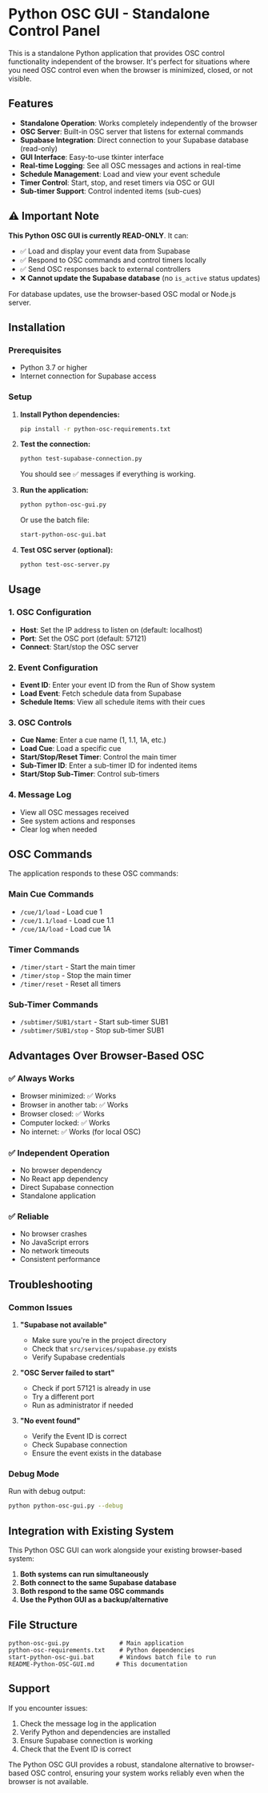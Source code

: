 # Python OSC GUI - Standalone Control Panel

This is a standalone Python application that provides OSC control functionality independent of the browser. It's perfect for situations where you need OSC control even when the browser is minimized, closed, or not visible.

## Features

- **Standalone Operation**: Works completely independently of the browser
- **OSC Server**: Built-in OSC server that listens for external commands
- **Supabase Integration**: Direct connection to your Supabase database (read-only)
- **GUI Interface**: Easy-to-use tkinter interface
- **Real-time Logging**: See all OSC messages and actions in real-time
- **Schedule Management**: Load and view your event schedule
- **Timer Control**: Start, stop, and reset timers via OSC or GUI
- **Sub-timer Support**: Control indented items (sub-cues)

## ⚠️ Important Note

**This Python OSC GUI is currently READ-ONLY**. It can:
- ✅ Load and display your event data from Supabase
- ✅ Respond to OSC commands and control timers locally
- ✅ Send OSC responses back to external controllers
- ❌ **Cannot update the Supabase database** (no `is_active` status updates)

For database updates, use the browser-based OSC modal or Node.js server.

## Installation

### Prerequisites
- Python 3.7 or higher
- Internet connection for Supabase access

### Setup
1. **Install Python dependencies:**
   ```bash
   pip install -r python-osc-requirements.txt
   ```

2. **Test the connection:**
   ```bash
   python test-supabase-connection.py
   ```
   You should see ✅ messages if everything is working.

3. **Run the application:**
   ```bash
   python python-osc-gui.py
   ```
   
   Or use the batch file:
   ```bash
   start-python-osc-gui.bat
   ```

4. **Test OSC server (optional):**
   ```bash
   python test-osc-server.py
   ```

## Usage

### 1. OSC Configuration
- **Host**: Set the IP address to listen on (default: localhost)
- **Port**: Set the OSC port (default: 57121)
- **Connect**: Start/stop the OSC server

### 2. Event Configuration
- **Event ID**: Enter your event ID from the Run of Show system
- **Load Event**: Fetch schedule data from Supabase
- **Schedule Items**: View all schedule items with their cues

### 3. OSC Controls
- **Cue Name**: Enter a cue name (1, 1.1, 1A, etc.)
- **Load Cue**: Load a specific cue
- **Start/Stop/Reset Timer**: Control the main timer
- **Sub-Timer ID**: Enter a sub-timer ID for indented items
- **Start/Stop Sub-Timer**: Control sub-timers

### 4. Message Log
- View all OSC messages received
- See system actions and responses
- Clear log when needed

## OSC Commands

The application responds to these OSC commands:

### Main Cue Commands
- `/cue/1/load` - Load cue 1
- `/cue/1.1/load` - Load cue 1.1
- `/cue/1A/load` - Load cue 1A

### Timer Commands
- `/timer/start` - Start the main timer
- `/timer/stop` - Stop the main timer
- `/timer/reset` - Reset all timers

### Sub-Timer Commands
- `/subtimer/SUB1/start` - Start sub-timer SUB1
- `/subtimer/SUB1/stop` - Stop sub-timer SUB1

## Advantages Over Browser-Based OSC

### ✅ **Always Works**
- Browser minimized: ✅ Works
- Browser in another tab: ✅ Works
- Browser closed: ✅ Works
- Computer locked: ✅ Works
- No internet: ✅ Works (for local OSC)

### ✅ **Independent Operation**
- No browser dependency
- No React app dependency
- Direct Supabase connection
- Standalone application

### ✅ **Reliable**
- No browser crashes
- No JavaScript errors
- No network timeouts
- Consistent performance

## Troubleshooting

### Common Issues

1. **"Supabase not available"**
   - Make sure you're in the project directory
   - Check that `src/services/supabase.py` exists
   - Verify Supabase credentials

2. **"OSC Server failed to start"**
   - Check if port 57121 is already in use
   - Try a different port
   - Run as administrator if needed

3. **"No event found"**
   - Verify the Event ID is correct
   - Check Supabase connection
   - Ensure the event exists in the database

### Debug Mode
Run with debug output:
```bash
python python-osc-gui.py --debug
```

## Integration with Existing System

This Python OSC GUI can work alongside your existing browser-based system:

1. **Both systems can run simultaneously**
2. **Both connect to the same Supabase database**
3. **Both respond to the same OSC commands**
4. **Use the Python GUI as a backup/alternative**

## File Structure

```
python-osc-gui.py              # Main application
python-osc-requirements.txt    # Python dependencies
start-python-osc-gui.bat       # Windows batch file to run
README-Python-OSC-GUI.md      # This documentation
```

## Support

If you encounter issues:
1. Check the message log in the application
2. Verify Python and dependencies are installed
3. Ensure Supabase connection is working
4. Check that the Event ID is correct

The Python OSC GUI provides a robust, standalone alternative to browser-based OSC control, ensuring your system works reliably even when the browser is not available.
